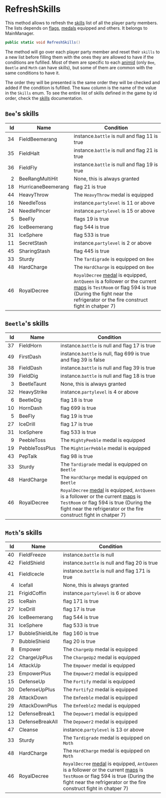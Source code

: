 # RefreshSkills
This method allows to refresh the [skills](../Enums%20and%20IDs/Skills.md) list of all the player party members. The lists depends on [flags](../Flags%20arrays/flags.md), [medals](../Enums%20and%20IDs/Medal.md) equipped and others. It belongs to MainManager.

```cs
public static void RefreshSkills()
```
The method will go over each player party member and reset their `skills` to a new list before filling them with the ones they are allowed to have if the conditions are fufilled. Most of them are specific to each [animid](../Enums%20and%20IDs/AnimIDs.md) (only `Bee`, `Beetle` and `Moth` can have skills), but some of them are common with the same conditions to have it. 

The order they will be presented is the same order they will be checked and added if the condition is fufilled. The `Name` column is the name of the value in the `Skills` enum. To see the entire list of skills defined in the game by id order, check the [skills](../Enums%20and%20IDs/Skills.md) documentation.

## `Bee`'s skills

|Id|Name|Condition|
|-:|---------|------------|
|34|FieldBeemerang|instance.`battle` is null and flag 11 is true|
|35|FieldHalt|instance.`battle` is null and flag 21 is true|
|36|FieldFly|instance.`battle` is null and flag 19 is true|
|2|BeeRangMultiHit|None, this is always granted|
|18|HurricaneBeemerang|flag 21 is true|
|44|HeavyThrow|The `HeavyThrow` medal is equipped|
|16|NeedleToss|instance.`partylevel` is 11 or above|
|24|NeedlePincer|instance.`partylevel` is 15 or above|
|5|BeeFly|flags 19 is true|
|26|IceBeemerang|flag 544 is true|
|31|IceSphere|flag 533 is true|
|11|SecretStash|instance.`partylevel` is 2 or above|
|45|SharingStash|flag 445 is true|
|33|Sturdy|The `Tardigrade` is equipped on `Bee`|
|48|HardCharge|The `HardCharge` is equipped on `Bee`|
|46|RoyalDecree|`RoyalDecree` [medal](../Enums%20and%20IDs/Medal.md) is equipped, `AntQueen` is a follower or the current [maps](../Enums%20and%20IDs/Maps.md) is `TestRoom` or flag 594 is true (During the fight near the refrigerator or the fire construct fight in chatper 7)|

## `Beetle`'s skills

|Id|Name|Condition|
|-:|---------|------------|
|37|FieldHorn|instance.`battle` is null and flag 17 is true|
|49|FirstDash|instance.`battle` is null, flag 699 is true and flag 39 is false|
|38|FieldDash|instance.`battle` is null and flag 39 is true|
|39|FieldDig|instance.`battle` is null and flag 18 is true|
|3|BeetleTaunt|None, this is always granted|
|32|HeavyStrike|instance.`partylevel` is 4 or above|
|6|BeetleDig|flag 18 is true|
|10|HornDash|flag 699 is true|
|5|BeeFly|flag 19 is true|
|27|IceDrill|flag 17 is true|
|31|IceSphere|flag 533 is true|
|9|PeebleToss|The `MightyPeeble` medal is equipped|
|19|PebbleTossPlus|The `MightierPebble` medal is equipped|
|43|PepTalk|flag 98 is true|
|33|Sturdy|The `Tardigrade` medal is equipped on `Beetle`|
|48|HardCharge|The `HardCharge` medal is equipped on `Beetle`|
|46|RoyalDecree|`RoyalDecree` [medal](../Enums%20and%20IDs/Medal.md) is equipped, `AntQueen` is a follower or the current [maps](../Enums%20and%20IDs/Maps.md) is `TestRoom` or flag 594 is true (During the fight near the refrigerator or the fire construct fight in chatper 7)|

## `Moth`'s skills

|Id|Name|Condition|
|-:|---------|------------|
|40|FieldFreeze|instance.`battle` is null|
|42|FieldShield|instance.`battle` is null and flag 20 is true|
|41|FieldIcecle|instance.`battle` is null and flag 171 is true|
|4|Icefall|None, this is always granted|
|21|FrigidCoffin|instance.`partylevel` is 6 or above|
|25|IceRain|flag 171 is true|
|27|IceDrill|flag 17 is true|
|26|IceBeemerang|flag 544 is true|
|31|IceSphere|flag 533 is true|
|17|BubbleShieldLite|flag 160 is true|
|7|BubbleShield|flag 20 is true|
|8|Empower|The `ChargeUp` medal is equipped|
|22|ChargeUpPlus|The `ChargeUp2` medal is equipped|
|14|AttackUp|The `Empower` medal is equipped|
|23|EmpowerPlus|The `Empower2` medal is equipped|
|15|DefenseUp|The `Fortify` medal is equipped|
|30|DefenseUpPlus|The `Fortify2` medal is equipped|
|28|AttackDown|The `Emfeeble` medal is equipped|
|29|AttackDownPlus|The `Emfeeble2` medal is equipped|
|12|DefenseBreak1|The `Depower1` medal is equipped|
|13|DefenseBreakAll|The `Depower2` medal is equipped|
|47|Cleanse|instance.`partylevel` is 13 or above|
|33|Sturdy|The `Tardigrade` medal is equipped on `Moth`|
|48|HardCharge|The `HardCharge` medal is equipped on `Moth`|
|46|RoyalDecree|`RoyalDecree` [medal](../Enums%20and%20IDs/Medal.md) is equipped, `AntQueen` is a follower or the current [maps](../Enums%20and%20IDs/Maps.md) is `TestRoom` or flag 594 is true (During the fight near the refrigerator or the fire construct fight in chatper 7)|
